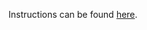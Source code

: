 Instructions can be found [here](https://devops-lecture.as-code.link/tutorials/spin-up-virtual-machine-locally#solution-vagrant).
